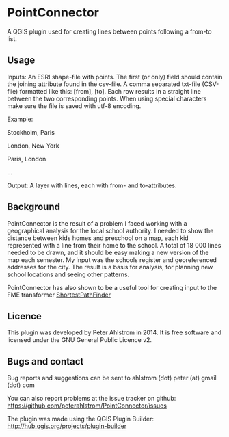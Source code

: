 PointConnector
==============

A QGIS plugin used for creating lines between points following a from-to list.

Usage
-------

Inputs:
An ESRI shape-file with points. The first (or only) field should contain the joining attribute found in the csv-file.
A comma separated txt-file (CSV-file) formatted like this: [from], [to]. Each row results in a straight line between the two corresponding points.
When using special characters make sure the file is saved with utf-8 encoding.

Example:

Stockholm, Paris

London, New York

Paris, London

...

Output:
A layer with lines, each with from- and to-attributes.


Background
----------

PointConnector is the result of a problem I faced working with a geographical analysis for the local school authority. I needed to show the distance between kids homes and preschool on a map, each kid represented with a line from their home to the school. A total of 18 000 lines needed to be drawn, and it should be easy making a new version of the map each semester. My input was the schools register and georeferenced addresses for the city.
The result is a basis for analysis, for planning new school locations and seeing other patterns.

PointConnector has also shown to be a useful tool for creating input to the FME transformer [ShortestPathFinder](http://fmepedia.safe.com/articles/Samples_and_Demos/Find-the-Shortest-Path-Between-a-Start-and-End-Point)


Licence
-------

This plugin was developed by Peter Ahlstrom in 2014.
It is free software and licensed under the GNU General Public Licence v2.


Bugs and contact
----------------

Bug reports and suggestions can be sent to 
ahlstrom (dot) peter (at) gmail (dot) com 

You can also report problems at the issue tracker on github:
https://github.com/peterahlstrom/PointConnector/issues


The plugin was made using the QGIS Plugin Builder: http://hub.qgis.org/projects/plugin-builder
